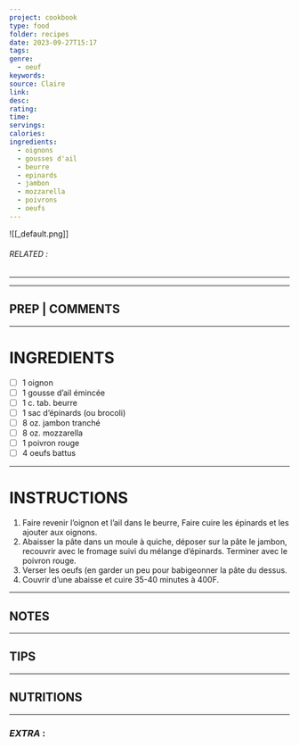 ```yaml
---
project: cookbook
type: food
folder: recipes
date: 2023-09-27T15:17
tags: 
genre:
  - oeuf
keywords: 
source: Claire
link: 
desc: 
rating: 
time: 
servings: 
calories: 
ingredients:
  - oignons
  - gousses d'ail
  - beurre
  - epinards
  - jambon
  - mozzarella
  - poivrons
  - oeufs
---
```


![[_default.png]]
###### *RELATED* : 
---


---
## PREP | COMMENTS



---
# INGREDIENTS

- [ ] 1 oignon
- [ ] 1 gousse d’ail émincée
- [ ] 1 c. tab. beurre
- [ ] 1 sac d’épinards (ou brocoli)
- [ ] 8 oz. jambon tranché
- [ ] 8 oz. mozzarella 
- [ ] 1 poivron rouge
- [ ] 4 oeufs battus

---
# INSTRUCTIONS

1. Faire revenir l’oignon et l’ail dans le beurre, Faire cuire les épinards et les ajouter aux oignons. 
2. Abaisser la pâte dans un moule à quiche, déposer sur la pâte le jambon, recouvrir avec le fromage suivi du mélange d’épinards. Terminer avec le poivron rouge.
3. Verser les oeufs (en garder un peu pour babigeonner la pâte du dessus.
4. Couvrir d’une abaisse et cuire 35-40 minutes à 400F.

---
## NOTES



---
## TIPS



---
## NUTRITIONS



---
### *EXTRA* :



